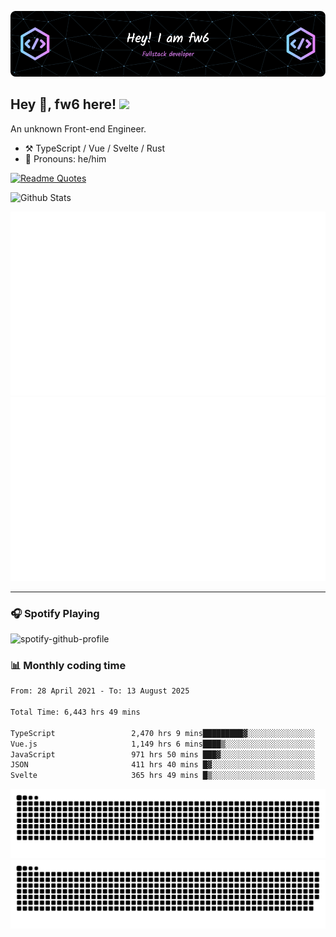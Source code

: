 ![Header](github-header-image.png)

## Hey 👋, fw6 here! <img src="https://github.githubassets.com/images/mona-whisper.gif" height="24" />


An unknown Front-end Engineer.

-   :hammer_and_pick: TypeScript / Vue / Svelte / Rust
-   :man: Pronouns: he/him


[![Readme Quotes](https://quotes-github-readme.vercel.app/api?type=horizontal&theme=algolia)](https://github.com/piyushsuthar/github-readme-quotes)



![Github Stats](https://github-readme-stats.vercel.app/api?username=fw6&bg_color=30,e96443,904e95&title_color=fff&text_color=fff)

![](https://raw.githubusercontent.com/fw6/github-stats-transparent/output/generated/overview.svg)
![](https://raw.githubusercontent.com/fw6/github-stats-transparent/output/generated/languages.svg)


---

### 🎧 Spotify Playing

<!-- ![spotify-github-profile](/img/default.svg) -->

![spotify-github-profile](https://spotify-github-profile.vercel.app/api/view.svg?uid=r6wn4hdvypv0lkzyrj0e0pjct&cover_image=true&theme=default&show_offline=true&background_color=9a10ad&interchange=true&bar_color_cover=true)



### :bar_chart: Monthly coding time 

<!--START_SECTION:waka-->

```txt
From: 28 April 2021 - To: 13 August 2025

Total Time: 6,443 hrs 49 mins

TypeScript                 2,470 hrs 9 mins█████████▓░░░░░░░░░░░░░░░   38.33 %
Vue.js                     1,149 hrs 6 mins████▒░░░░░░░░░░░░░░░░░░░░   17.83 %
JavaScript                 971 hrs 50 mins ███▓░░░░░░░░░░░░░░░░░░░░░   15.08 %
JSON                       411 hrs 40 mins █▓░░░░░░░░░░░░░░░░░░░░░░░   06.39 %
Svelte                     365 hrs 49 mins █▒░░░░░░░░░░░░░░░░░░░░░░░   05.68 %
```

<!--END_SECTION:waka-->




![github contribution grid snake animation](https://raw.githubusercontent.com/platane/platane/output/github-contribution-grid-snake-dark.svg#gh-dark-mode-only)![github contribution grid snake animation](https://raw.githubusercontent.com/platane/platane/output/github-contribution-grid-snake.svg#gh-light-mode-only)
